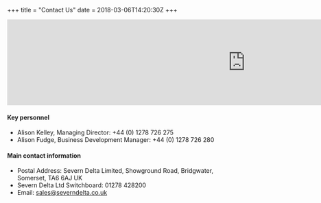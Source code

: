+++
title = "Contact Us"
date = 2018-03-06T14:20:30Z
+++

<iframe class="embed-responsive-item" width="1110" height="200" frameborder="0" scrolling="no" marginheight="0" marginwidth="0" src="https://maps.google.com/maps?q=Severn Delta Limited&amp;ie=UTF8&amp;&amp;output=embed"></iframe>

<br>

#### Key personnel

* Alison Kelley, Managing Director: +44 (0) 1278 726 275
* Alison Fudge, Business Development Manager: +44 (0) 1278 726 280


#### Main contact information
* Postal Address: Severn Delta Limited, Showground Road, Bridgwater, Somerset, TA6 6AJ UK
* Severn Delta Ltd Switchboard: 01278 428200
* Email: sales@severndelta.co.uk
